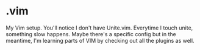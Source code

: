 .vim
====
My Vim setup.
You'll notice I don't have Unite.vim. Everytime I touch unite, something slow happens. Maybe there's a specific config but in the meantime, I'm learning parts of VIM by checking out all the plugins as well. 
